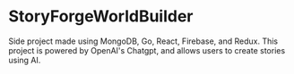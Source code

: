 # StoryForgeWorldBuilder
Side project made using MongoDB, Go, React, Firebase, and Redux. This project is powered by OpenAI's Chatgpt, and allows users to create stories using AI.
